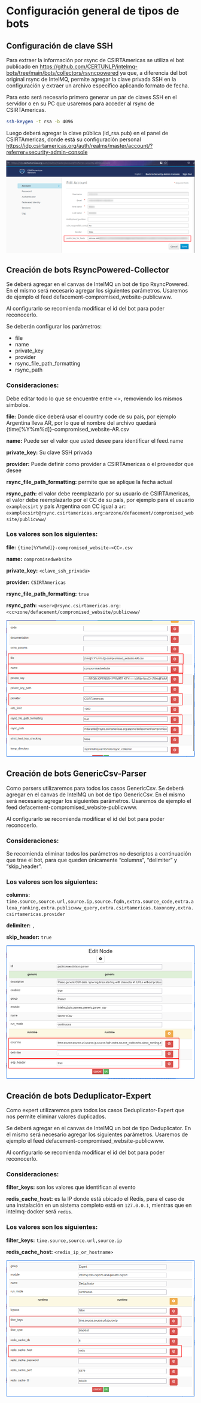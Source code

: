 # Configuración general de tipos de bots

## Configuración de clave SSH

Para extraer la información por rsync de CSIRTAmericas se utiliza el bot publicado en https://github.com/CERTUNLP/intelmq-bots/tree/main/bots/collectors/rsyncpowered ya que, a diferencia del bot original rsync de IntelMQ, permite agregar la clave privada SSH en la configuración y extraer un archivo específico aplicando formato de fecha.

Para esto será necesario primero generar un par de claves SSH en el servidor o en su PC que usaremos para acceder al rsync de CSIRTAmericas.

```bash
ssh-keygen -t rsa -b 4096
```

Luego deberá agregar la clave pública (id_rsa.pub) en el panel de CSIRTAmericas, donde está su configuración personal https://idp.csirtamericas.org/auth/realms/master/account/?referrer=security-admin-console


![profile](assets/../../assets/guide08.png)


## Creación de bots RsyncPowered-Collector

Se deberá agregar en el canvas de IntelMQ un bot de tipo RsyncPowered. En el mismo será necesario agregar los siguientes parámetros. Usaremos de ejemplo el feed defacement-compromised_website-publicwww.

Al configurarlo se recomienda modificar el id del bot para poder reconocerlo.

Se deberán configurar los parámetros:
 - file
 - name
 - private_key
 - provider
 - rsync_file_path_formatting
 - rsync_path

### Consideraciones:

Debe editar todo lo que se encuentre entre <>, removiendo los mismos símbolos.

**file:** Donde dice <CC> deberá usar el country code de su país, por ejemplo Argentina lleva AR, por lo que el nombre del archivo quedará {time[%Y%m%d]}-compromised_website-AR.csv

**name:** Puede ser el valor que usted desee para identificar el feed.name

**private_key:** Su clave SSH privada

**provider:** Puede definir como provider a CSIRTAmericas o el proveedor que desee

**rsync_file_path_formatting:** permite que se aplique la fecha actual

**rsync_path:** el valor <user> debe reemplazarlo por su usuario de CSIRTAmericas, el valor <cc> debe reemplazarlo por el CC de su país, por ejemplo para el usuario `examplecsirt` y país Argentina con CC igual a `ar`: `examplecsirt@rsync.csirtamericas.org:arzone/defacement/compromised_website/publicwww/`


### Los valores son los siguientes:

**file:** `{time[%Y%m%d]}-compromised_website-<CC>.csv`

**name:** `compromisedwebsite`

**private_key:** `<clave_ssh_privada>`

**provider:** `CSIRTAmericas`

**rsync_file_path_formatting:** `true`

**rsync_path:** `<user>@rsync.csirtamericas.org:<cc>zone/defacement/compromised_website/publicwww/`

![config rsync](assets/../../assets/guide09.png)


## Creación de bots GenericCsv-Parser

Como parsers utilizaremos para todos los casos GenericCsv. Se deberá agregar en el canvas de IntelMQ un bot de tipo GenericCsv. En el mismo será necesario agregar los siguientes parámetros. Usaremos de ejemplo el feed defacement-compromised_website-publicwww.

Al configurarlo se recomienda modificar el id del bot para poder reconocerlo.

### Consideraciones:
Se recomienda eliminar todos los parámetros no descriptos a continuación que trae el bot, para que queden únicamente “columns”, “delimiter” y “skip_header”.

### Los valores son los siguientes:

**columns:** `time.source,source.url,source.ip,source.fqdn,extra.source_code,extra.alexa_ranking,extra.publicwww_query,extra.csirtamericas.taxonomy,extra.csirtamericas.provider`

**delimiter:** `,`

**skip_header:** `true`

![config genericcsv](assets/../../assets/guide10.png)


## Creación de bots Deduplicator-Expert

Como expert utilizaremos para todos los casos Deduplicator-Expert que nos permite eliminar valores duplicados.

Se deberá agregar en el canvas de IntelMQ un bot de tipo Deduplicator. En el mismo será necesario agregar los siguientes parámetros. Usaremos de ejemplo el feed defacement-compromised_website-publicwww.

Al configurarlo se recomienda modificar el id del bot para poder reconocerlo.

### Consideraciones:

**filter_keys:** son los valores que identifican al evento

**redis_cache_host:** es la IP donde está ubicado el Redis, para el caso de una instalación en un sistema completo está en `127.0.0.1`, mientras que en intelmq-docker será `redis`.


### Los valores son los siguientes:

**filter_keys:** `time.source,source.url,source.ip`

**redis_cache_host:** `<redis_ip_or_hostname>`

![config deduplicator](assets/../../assets/guide11.png)
